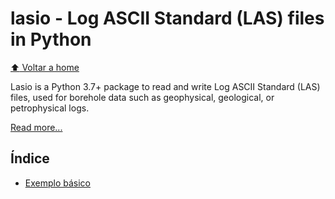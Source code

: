 # lasio - Log ASCII Standard (LAS) files in Python

[:arrow_up: Voltar a home](https://github.com/Dirack/Estudos/tree/master/Python#estudos-sobre-python)

Lasio is a Python 3.7+ package to read and write Log ASCII Standard (LAS) files, used for borehole data such as geophysical, geological, or petrophysical logs.

[Read more...](https://lasio.readthedocs.io/en/latest/basic-example.html)

## Índice

- [Exemplo básico](https://github.com/Dirack/Estudos/tree/master/Python/lasio/basic#exemplo-b%C3%A1sico)
